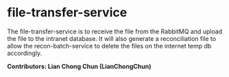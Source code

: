 # file-transfer-service

The file-transfer-service is to receive the file from the RabbitMQ and upload the file to the intranet database. It will also generate a reconciliation file to allow the recon-batch-service to delete the files on the internet temp db accordingly.

**Contributors: Lian Chong Chun (LianChongChun)**
